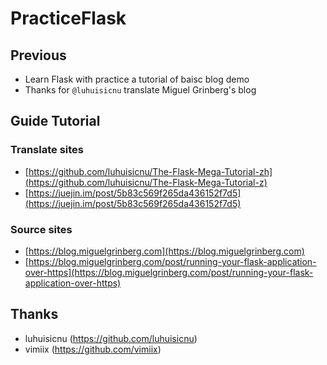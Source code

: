 # PracticeFlask

## Previous
- Learn Flask with practice a tutorial of baisc blog demo
- Thanks for `@luhuisicnu` translate Miguel Grinberg's blog

## Guide Tutorial
### Translate sites
- [https://github.com/luhuisicnu/The-Flask-Mega-Tutorial-zh](https://github.com/luhuisicnu/The-Flask-Mega-Tutorial-z)
- [https://juejin.im/post/5b83c569f265da436152f7d5](https://juejin.im/post/5b83c569f265da436152f7d5)

### Source sites
- [https://blog.miguelgrinberg.com](https://blog.miguelgrinberg.com)
- [https://blog.miguelgrinberg.com/post/running-your-flask-application-over-https](https://blog.miguelgrinberg.com/post/running-your-flask-application-over-https)

## Thanks
- luhuisicnu (https://github.com/luhuisicnu)
- vimiix (https://github.com/vimiix)
